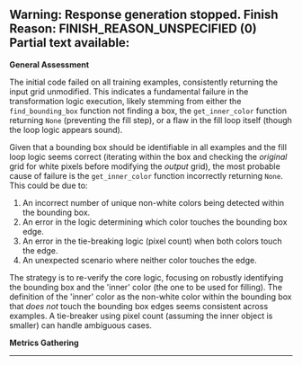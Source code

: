 Warning: Response generation stopped. Finish Reason: FINISH_REASON_UNSPECIFIED (0)
Partial text available:
---
**General Assessment**

The initial code failed on all training examples, consistently returning the input grid unmodified. This indicates a fundamental failure in the transformation logic execution, likely stemming from either the `find_bounding_box` function not finding a box, the `get_inner_color` function returning `None` (preventing the fill step), or a flaw in the fill loop itself (though the loop logic appears sound).

Given that a bounding box should be identifiable in all examples and the fill loop logic seems correct (iterating within the box and checking the *original* grid for white pixels before modifying the *output* grid), the most probable cause of failure is the `get_inner_color` function incorrectly returning `None`. This could be due to:
1.  An incorrect number of unique non-white colors being detected within the bounding box.
2.  An error in the logic determining which color touches the bounding box edge.
3.  An error in the tie-breaking logic (pixel count) when both colors touch the edge.
4.  An unexpected scenario where neither color touches the edge.

The strategy is to re-verify the core logic, focusing on robustly identifying the bounding box and the 'inner' color (the one to be used for filling). The definition of the 'inner' color as the non-white color within the bounding box that *does not* touch the bounding box edges seems consistent across examples. A tie-breaker using pixel count (assuming the inner object is smaller) can handle ambiguous cases.

**Metrics Gathering**

---
